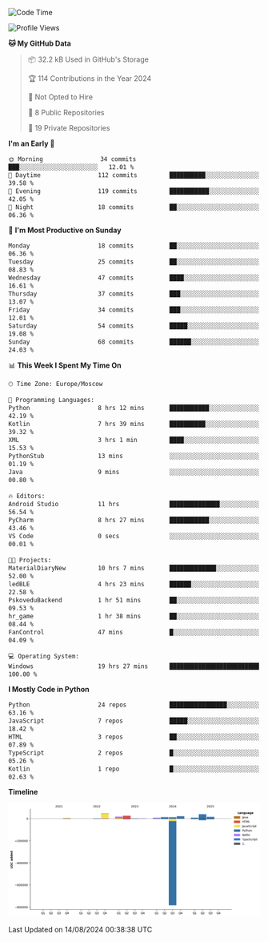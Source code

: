 <!--START_SECTION:waka-->
![Code Time](http://img.shields.io/badge/Code%20Time-462%20hrs%204%20mins-blue)

![Profile Views](http://img.shields.io/badge/Profile%20Views-7-blue)

**🐱 My GitHub Data** 

> 📦 32.2 kB Used in GitHub's Storage 
 > 
> 🏆 114 Contributions in the Year 2024
 > 
> 🚫 Not Opted to Hire
 > 
> 📜 8 Public Repositories 
 > 
> 🔑 19 Private Repositories 
 > 
**I'm an Early 🐤** 

```text
🌞 Morning                34 commits          ███░░░░░░░░░░░░░░░░░░░░░░   12.01 % 
🌆 Daytime                112 commits         ██████████░░░░░░░░░░░░░░░   39.58 % 
🌃 Evening                119 commits         ███████████░░░░░░░░░░░░░░   42.05 % 
🌙 Night                  18 commits          ██░░░░░░░░░░░░░░░░░░░░░░░   06.36 % 
```
📅 **I'm Most Productive on Sunday** 

```text
Monday                   18 commits          ██░░░░░░░░░░░░░░░░░░░░░░░   06.36 % 
Tuesday                  25 commits          ██░░░░░░░░░░░░░░░░░░░░░░░   08.83 % 
Wednesday                47 commits          ████░░░░░░░░░░░░░░░░░░░░░   16.61 % 
Thursday                 37 commits          ███░░░░░░░░░░░░░░░░░░░░░░   13.07 % 
Friday                   34 commits          ███░░░░░░░░░░░░░░░░░░░░░░   12.01 % 
Saturday                 54 commits          █████░░░░░░░░░░░░░░░░░░░░   19.08 % 
Sunday                   68 commits          ██████░░░░░░░░░░░░░░░░░░░   24.03 % 
```


📊 **This Week I Spent My Time On** 

```text
🕑︎ Time Zone: Europe/Moscow

💬 Programming Languages: 
Python                   8 hrs 12 mins       ███████████░░░░░░░░░░░░░░   42.19 % 
Kotlin                   7 hrs 39 mins       ██████████░░░░░░░░░░░░░░░   39.32 % 
XML                      3 hrs 1 min         ████░░░░░░░░░░░░░░░░░░░░░   15.53 % 
PythonStub               13 mins             ░░░░░░░░░░░░░░░░░░░░░░░░░   01.19 % 
Java                     9 mins              ░░░░░░░░░░░░░░░░░░░░░░░░░   00.80 % 

🔥 Editors: 
Android Studio           11 hrs              ██████████████░░░░░░░░░░░   56.54 % 
PyCharm                  8 hrs 27 mins       ███████████░░░░░░░░░░░░░░   43.46 % 
VS Code                  0 secs              ░░░░░░░░░░░░░░░░░░░░░░░░░   00.01 % 

🐱‍💻 Projects: 
MaterialDiaryNew         10 hrs 7 mins       █████████████░░░░░░░░░░░░   52.00 % 
ledBLE                   4 hrs 23 mins       ██████░░░░░░░░░░░░░░░░░░░   22.58 % 
PskoveduBackend          1 hr 51 mins        ██░░░░░░░░░░░░░░░░░░░░░░░   09.53 % 
hr_game                  1 hr 38 mins        ██░░░░░░░░░░░░░░░░░░░░░░░   08.44 % 
FanControl               47 mins             █░░░░░░░░░░░░░░░░░░░░░░░░   04.09 % 

💻 Operating System: 
Windows                  19 hrs 27 mins      █████████████████████████   100.00 % 
```

**I Mostly Code in Python** 

```text
Python                   24 repos            ████████████████░░░░░░░░░   63.16 % 
JavaScript               7 repos             █████░░░░░░░░░░░░░░░░░░░░   18.42 % 
HTML                     3 repos             ██░░░░░░░░░░░░░░░░░░░░░░░   07.89 % 
TypeScript               2 repos             █░░░░░░░░░░░░░░░░░░░░░░░░   05.26 % 
Kotlin                   1 repo              █░░░░░░░░░░░░░░░░░░░░░░░░   02.63 % 
```



**Timeline**

![Lines of Code chart](https://raw.githubusercontent.com/adlemx/adlemx/main/assets/bar_graph.png)


 Last Updated on 14/08/2024 00:38:38 UTC
<!--END_SECTION:waka-->
